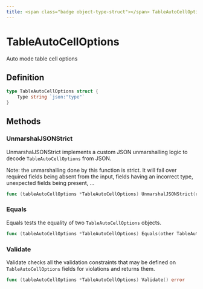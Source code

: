 ```yaml
---
title: <span class="badge object-type-struct"></span> TableAutoCellOptions
---
```

# <span class="badge object-type-struct"></span> TableAutoCellOptions

Auto mode table cell options

## Definition

```go
type TableAutoCellOptions struct {
    Type string `json:"type"`
}
```
## Methods

### <span class="badge object-method"></span> UnmarshalJSONStrict

UnmarshalJSONStrict implements a custom JSON unmarshalling logic to decode `TableAutoCellOptions` from JSON.

Note: the unmarshalling done by this function is strict. It will fail over required fields being absent from the input, fields having an incorrect type, unexpected fields being present, …

```go
func (tableAutoCellOptions *TableAutoCellOptions) UnmarshalJSONStrict(raw []byte) error
```

### <span class="badge object-method"></span> Equals

Equals tests the equality of two `TableAutoCellOptions` objects.

```go
func (tableAutoCellOptions *TableAutoCellOptions) Equals(other TableAutoCellOptions) bool
```

### <span class="badge object-method"></span> Validate

Validate checks all the validation constraints that may be defined on `TableAutoCellOptions` fields for violations and returns them.

```go
func (tableAutoCellOptions *TableAutoCellOptions) Validate() error
```

